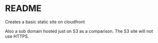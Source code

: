 # README

Creates a basic static site on cloudfront

Also a sub domain hosted just on S3 as a comparison. The S3 site will not use HTTPS.
